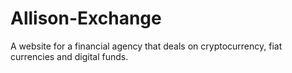 # Allison-Exchange
A website for a financial agency that deals on cryptocurrency, fiat currencies and digital funds. 
